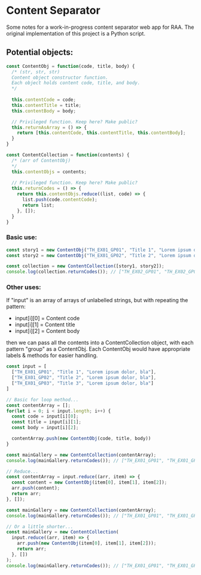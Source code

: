 # Content Separator
Some notes for a work-in-progress content separator web app for RAA.
The original implementation of this project is a Python script.


## Potential objects:
```javascript
const ContentObj = function(code, title, body) {
  /* (str, str, str)
  Content object constructor function.
  Each object holds content code, title, and body.
  */
  
  this.contentCode = code;
  this.contentTitle = title;
  this.contentBody = body;

  // Privileged function. Keep here? Make public?
  this.returnAsArray = () => {
    return [this.contentCode, this.contentTitle, this.contentBody];
  }
}

const ContentCollection = function(contents) {
  /* (arr of ContentObj)
  */
  this.contentObjs = contents;
  
  // Privileged function. Keep here? Make public?
  this.returnCodes = () => {
    return this.contentObjs.reduce((list, code) => {
      list.push(code.contentCode);
      return list;
    }, []);
  }
}
```

### Basic use:
```javascript
const story1 = new ContentObj("TH_EX01_GP01", "Title 1", "Lorem ipsum dolor, bla");
const story2 = new ContentObj("TH_EX01_GP02", "Title 2", "Lorem ipsum dolor, bla");

const collection = new ContentCollection([story1, story2]);
console.log(collection.returnCodes()); // ["TH_EX02_GP01", "TH_EX02_GP02"]
```

### Other uses:
If "input" is an array of arrays of unlabelled strings, but with repeating the pattern:
  - input[i][0] = Content code
  - input[i][1] = Content title
  - input[i][2] = Content body

then we can pass all the contents into a ContentCollection object, with each pattern "group" as a ContentObj.
Each ContentObj would have appropriate labels & methods for easier handling.

```javascript
const input = [
  ["TH_EX01_GP01", "Title 1", "Lorem ipsum dolor, bla"],
  ["TH_EX01_GP02", "Title 2", "Lorem ipsum dolor, bla"],
  ["TH_EX01_GP03", "Title 3", "Lorem ipsum dolor, bla"]
]

// Basic for loop method...
const contentArray = [];
for(let i = 0; i < input.length; i++) {
  const code = input[i][0];
  const title = input[i][1];
  const body = input[i][2];

  contentArray.push(new ContentObj(code, title, body))
}

const mainGallery = new ContentCollection(contentArray);
console.log(mainGallery.returnCodes()); // ["TH_EX01_GP01", "TH_EX01_GP02", "TH_EX01_GP03"]

// Reduce...
const contentArray = input.reduce((arr, item) => {
  const content = new ContentObj(item[0], item[1], item[2]);
  arr.push(content);  
  return arr;
}, []);

const mainGallery = new ContentCollection(contentArray);
console.log(mainGallery.returnCodes()); // ["TH_EX01_GP01", "TH_EX01_GP02", "TH_EX01_GP03"]

// Or a little shorter...
const mainGallery = new ContentCollection(
  input.reduce((arr, item) => {
    arr.push(new ContentObj(item[0], item[1], item[2]));
    return arr;
  }, [])
);
console.log(mainGallery.returnCodes()); // ["TH_EX01_GP01", "TH_EX01_GP02", "TH_EX01_GP03"]
```